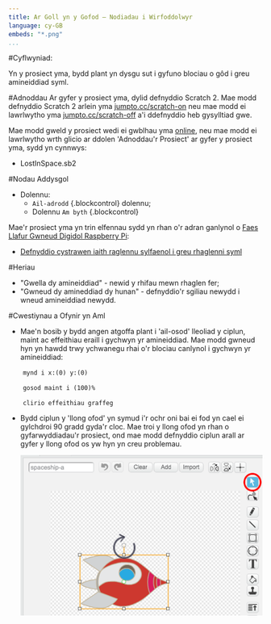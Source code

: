 ```yaml
---
title: Ar Goll yn y Gofod — Nodiadau i Wirfoddolwyr
language: cy-GB
embeds: "*.png"
...
```


#Cyflwyniad:

Yn y prosiect yma, bydd plant yn dysgu sut i gyfuno blociau o gôd i greu amineiddiad syml.

#Adnoddau
Ar gyfer y prosiect yma, dylid defnyddio Scratch 2.  Mae modd defnyddio Scratch 2 arlein yma [jumpto.cc/scratch-on](http://jumpto.cc/scratch-on) neu mae modd ei lawrlwytho yma [jumpto.cc/scratch-off](http://jumpto.cc/scratch-off) a'i ddefnyddio heb gysylltiad gwe.

Mae modd gweld y prosiect wedi ei gwblhau yma <a href="http://scratch.mit.edu/projects/26818098/#editor">online</a>, neu mae modd ei lawrlwytho wrth glicio ar ddolen 'Adnoddau'r Prosiect' ar gyfer y prosiect yma, sydd yn cynnwys:

+ LostInSpace.sb2

#Nodau Addysgol
+ Dolennu:
	+ `Ail-adrodd` {.blockcontrol} dolennu;
	+ Dolennu `Am byth` {.blockcontrol} 

Mae'r prosiect yma yn trin elfennau sydd yn rhan o'r adran ganlynol o [Faes Llafur Gwneud Digidol Raspberry Pi](http://rpf.io/curriculum):

+ [Defnyddio cystrawen iaith raglennu sylfaenol i greu rhaglenni syml](https://www.raspberrypi.org/curriculum/programming/creator)

#Heriau
+ "Gwella dy amineiddiad" - newid y rhifau mewn rhaglen fer;
+ "Gwneud dy amineddiad dy hunan" - defnyddio'r sgiliau newydd i wneud amineiddiad newydd.

#Cwestiynau a Ofynir yn Aml
+ Mae'n bosib y bydd angen atgoffa plant i 'ail-osod' lleoliad y ciplun, maint ac effeithiau eraill i gychwyn yr amineiddiad.  Mae modd gwneud hyn yn hawdd trwy ychwanegu rhai o'r blociau canlynol i gychwyn yr amineiddiad:

```blocks
	mynd i x:(0) y:(0)
```

```blocks
	gosod maint i (100)%
```

```blocks
	clirio effeithiau graffeg
```

+ Bydd ciplun y 'llong ofod' yn symud i'r ochr oni bai ei fod yn cael ei gylchdroi 90 gradd gyda'r cloc.  Mae troi y llong ofod yn rhan o gyfarwyddiadau'r prosiect, ond mae modd defnyddio ciplun arall ar gyfer y llong ofod os yw hyn yn creu problemau.

	![screenshot](space-rotate.png)